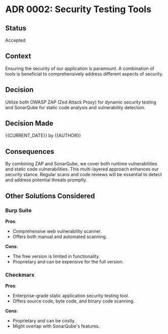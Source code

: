 # ADR 0002: Security Testing Tools

## Status
Accepted

## Context
Ensuring the security of our application is paramount. A combination of tools is beneficial to comprehensively address different aspects of security.

## Decision
Utilize both OWASP ZAP (Zed Attack Proxy) for dynamic security testing and SonarQube for static code analysis and vulnerability detection.

## Decision Made
{{CURRENT_DATE}} by {{AUTHOR}}

## Consequences
By combining ZAP and SonarQube, we cover both runtime vulnerabilities and static code vulnerabilities. This multi-layered approach enhances our security stance. Regular scans and code reviews will be essential to detect and address potential threats promptly.

## Other Solutions Considered

### Burp Suite
**Pros**:
- Comprehensive web vulnerability scanner.
- Offers both manual and automated scanning.

**Cons**:
- The free version is limited in functionality.
- Proprietary and can be expensive for the full version.

### Checkmarx
**Pros**:
- Enterprise-grade static application security testing tool.
- Offers source code, byte code, and binary code scanning.

**Cons**:
- Proprietary and can be costly.
- Might overlap with SonarQube's features.
